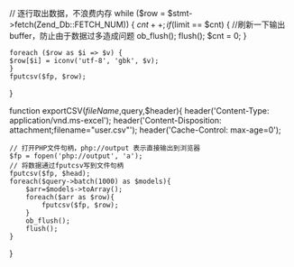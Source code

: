 

// 逐行取出数据，不浪费内存 
while ($row = $stmt->fetch(Zend_Db::FETCH_NUM)) { 
	$cnt ++; 
	if ($limit == $cnt) { //刷新一下输出buffer，防止由于数据过多造成问题 
	ob_flush(); 
	flush(); 
	$cnt = 0; 
	} 

	foreach ($row as $i => $v) { 
	$row[$i] = iconv('utf-8', 'gbk', $v); 
	} 
	fputcsv($fp, $row); 
}






function exportCSV($fileName,$query,$header){
	header('Content-Type: application/vnd.ms-excel'); 
	header('Content-Disposition: attachment;filename="user.csv"'); 
	header('Cache-Control: max-age=0'); 

	// 打开PHP文件句柄，php://output 表示直接输出到浏览器 
	$fp = fopen('php://output', 'a');
	// 将数据通过fputcsv写到文件句柄 
	fputcsv($fp, $head); 
	foreach($query->batch(1000) as $models){
		$arr=$models->toArray();
		foreach($arr as $row){
			fputcsv($fp, $row); 	
		}
		ob_flush(); 
		flush(); 
	}
	
}





















